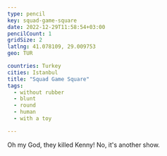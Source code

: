```yaml
---
type: pencil
key: squad-game-square
date: 2022-12-29T11:58:54+03:00
pencilCount: 1
gridSize: 2
latlng: 41.078109, 29.009753
geo: TUR

countries: Turkey
cities: Istanbul
title: "Squad Game Square"
tags:
  - without rubber
  - blunt
  - round
  - human
  - with a toy

---
```


Oh my God, they killed Kenny! No, it's another show.
